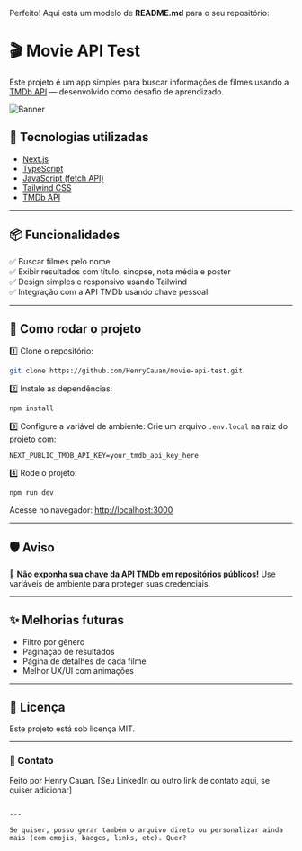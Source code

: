 Perfeito! Aqui está um modelo de **README.md** para o seu repositório:

# 🎬 Movie API Test

Este projeto é um app simples para buscar informações de filmes usando a [TMDb API](https://developers.themoviedb.org/3) — desenvolvido como desafio de aprendizado.

![Banner](https://www.themoviedb.org/assets/2/v4/logos/293x302-powered-by-square-green-e0dbffa8b5ef76e76510df10628c732ba07bf6576682189e50e54f9b15c9f71c.png)

## 🚀 Tecnologias utilizadas

- [Next.js](https://nextjs.org/)  
- [TypeScript](https://www.typescriptlang.org/)  
- [JavaScript (fetch API)](https://developer.mozilla.org/en-US/docs/Web/API/Fetch_API)  
- [Tailwind CSS](https://tailwindcss.com/)  
- [TMDb API](https://developers.themoviedb.org/3)

---

## 📦 Funcionalidades

✅ Buscar filmes pelo nome  
✅ Exibir resultados com título, sinopse, nota média e poster  
✅ Design simples e responsivo usando Tailwind  
✅ Integração com a API TMDb usando chave pessoal  

---

## 🔧 Como rodar o projeto

1️⃣ Clone o repositório:
```bash
git clone https://github.com/HenryCauan/movie-api-test.git
````

2️⃣ Instale as dependências:

```bash
npm install
```

3️⃣ Configure a variável de ambiente:
Crie um arquivo `.env.local` na raiz do projeto com:

```
NEXT_PUBLIC_TMDB_API_KEY=your_tmdb_api_key_here
```

4️⃣ Rode o projeto:

```bash
npm run dev
```

Acesse no navegador: [http://localhost:3000](http://localhost:3000)

---

## 🛡 Aviso

🔑 **Não exponha sua chave da API TMDb em repositórios públicos!**
Use variáveis de ambiente para proteger suas credenciais.

---

## ✨ Melhorias futuras

* Filtro por gênero
* Paginação de resultados
* Página de detalhes de cada filme
* Melhor UX/UI com animações

---

## 📄 Licença

Este projeto está sob licença MIT.

---

### 💬 Contato

Feito por Henry Cauan.
\[Seu LinkedIn ou outro link de contato aqui, se quiser adicionar]

```

---

Se quiser, posso gerar também o arquivo direto ou personalizar ainda mais (com emojis, badges, links, etc). Quer?
```
  
